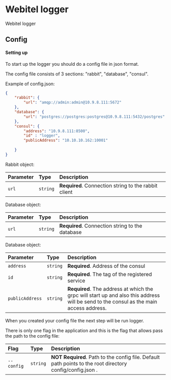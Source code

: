 
# Webitel logger

Webitel logger


## Config

#### Setting up

To start up the logger you should do a config file in json format.

The config file consists of 3 sections: "rabbit", "database", "consul".

Example of config.json:
```json
{
    "rabbit": {
        "url": "amqp://admin:admin@10.9.8.111:5672"
    },
    "database": {
        "url": "postgres://postgres:postgres@10.9.8.111:5432/postgres"
    },
    "consul": {
        "address": "10.9.8.111:8500",
        "id" : "logger",
        "publicAddress": "10.10.10.162:10001"
        
    }
}   
```

Rabbit object:

| Parameter | Type     | Description                |
| :-------- | :------- | :------------------------- |
| `url` | `string` | **Required**. Connection string to the rabbit client |

Database object:

| Parameter | Type     | Description                |
| :-------- | :------- | :------------------------- |
| `url` | `string` | **Required**. Connection string to the database |

Database object:

| Parameter | Type     | Description                |
| :-------- | :------- | :------------------------- |
| `address` | `string` | **Required**. Address of the consul |
| `id` | `string` | **Required**. The tag of the registered service |
| `publicAddress` | `string` | **Required**. The address at which the grpc will start up and also this address will be send to the consul as the main access address. |

When you created your config file the next step will be run logger.

There is only one flag in the application and this is the flag that allows pass the path to the config file:

| Flag       | Type     | Description                                                                                               |
|:-----------| :------- |:----------------------------------------------------------------------------------------------------------|
| `--config` | `string` | **NOT Required**. Path to the config file. Default path points to the root directory config/config.json . |